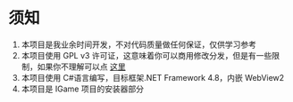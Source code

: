 # 须知

1. 本项目是我业余时间开发，不对代码质量做任何保证，仅供学习参考
2. 本项目使用 GPL v3 许可证，这意味着你可以商用修改分发，但是有一些限制，如果你不理解可以点 [这里](https://zhuanlan.zhihu.com/p/31881162)
3. 本项目使用 C#语言编写，目标框架.NET Framework 4.8，内嵌 WebView2
4. 本项目是 IGame 项目的安装器部分
